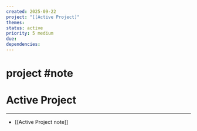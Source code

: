 ```yaml
---
created: 2025-09-22
project: "[[Active Project]"
themes:
status: active
priority: 5 medium
due:
dependencies:
---
```


# project #note

# Active Project

---

- [[Active Project note]]
